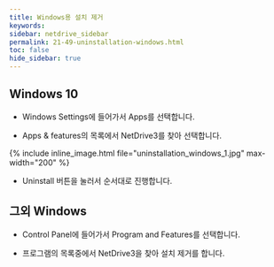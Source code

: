 ```yaml
---
title: Windows용 설치 제거
keywords:
sidebar: netdrive_sidebar
permalink: 21-49-uninstallation-windows.html
toc: false
hide_sidebar: true
---
```


## Windows 10

- Windows Settings에 들어가서 Apps를 선택합니다.

- Apps & features의 목록에서 NetDrive3를 찾아 선택합니다.

{% include inline_image.html file="uninstallation_windows_1.jpg" max-width="200" %}

- Uninstall 버튼을 눌러서 순서대로 진행합니다.

## 그외 Windows

- Control Panel에 들어가서 Program and Features를 선택합니다.

- 프로그램의 목록중에서 NetDrive3을 찾아 설치 제거를 합니다.
